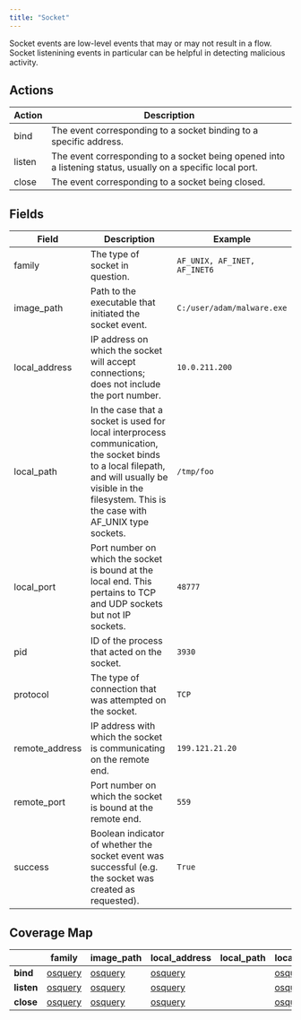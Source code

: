 ```yaml
---
title: "Socket"
---
```


Socket events are low-level events that may or may not result in a flow. Socket listenining events in particular can be helpful in detecting malicious activity.

## Actions

|Action|Description|
|---|---|
|bind|The event corresponding to a socket binding to a specific address.
|listen|The event corresponding to a socket being opened into a listening status, usually on a specific local port.|
|close|The event corresponding to a socket being closed.|

## Fields

|Field|Description|Example|
|---|---|---|
|family|The type of socket in question.|`AF_UNIX, AF_INET, AF_INET6`|
|image_path|Path to the executable that initiated the socket event.|`C:/user/adam/malware.exe`|
|local_address|IP address on which the socket will accept connections; does not include the port number.|`10.0.211.200`|
|local_path|In the case that a socket is used for local interprocess communication, the socket binds to a local filepath, and will usually be visible in the filesystem. This is the case with AF_UNIX type sockets.|`/tmp/foo`|
|local_port|Port number on which the socket is bound at the local end. This pertains to TCP and UDP sockets but not IP sockets.|`48777`|
|pid|ID of the process that acted on the socket.|`3930`|
|protocol|The type of connection that was attempted on the socket.|`TCP`|
|remote_address|IP address with which the socket is communicating on the remote end.|`199.121.21.20`|
|remote_port|Port number on which the socket is bound at the remote end.|`559`|
|success|Boolean indicator of whether the socket event was successful (e.g. the socket was created as requested).|`True`|

## Coverage Map

| | **family** | **image_path** | **local_address** | **local_path** | **local_port** | **pid** | **protocol** | **remote_address** | **remote_port** | **success** |
|---|---|---|---|---|---|---|---|---|---|---|
| **bind** | [osquery](../sensors/osquery_4.6.0) | [osquery](../sensors/osquery_4.6.0) | [osquery](../sensors/osquery_4.6.0) | | [osquery](../sensors/osquery_4.6.0) | [osquery](../sensors/osquery_4.6.0) | [osquery](../sensors/osquery_4.6.0) | [osquery](../sensors/osquery_4.6.0) | [osquery](../sensors/osquery_4.6.0) | |
| **listen** | [osquery](../sensors/osquery_4.6.0) | [osquery](../sensors/osquery_4.6.0) | [osquery](../sensors/osquery_4.6.0) | | [osquery](../sensors/osquery_4.6.0) | [osquery](../sensors/osquery_4.6.0) | [osquery](../sensors/osquery_4.6.0) | [osquery](../sensors/osquery_4.6.0) | [osquery](../sensors/osquery_4.6.0) | |
| **close** | [osquery](../sensors/osquery_4.6.0) | [osquery](../sensors/osquery_4.6.0) | [osquery](../sensors/osquery_4.6.0) | | [osquery](../sensors/osquery_4.6.0) | [osquery](../sensors/osquery_4.6.0) | o[osquery](../sensors/osquery_4.6.0) | [osquery](../sensors/osquery_4.6.0) | [osquery](../sensors/osquery_4.6.0) | |

